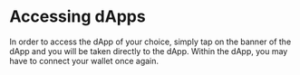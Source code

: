 # Accessing dApps

In order to access the dApp of your choice, simply tap on the banner of the dApp and you will be taken directly to the dApp. Within the dApp, you may have to connect your wallet once again.
